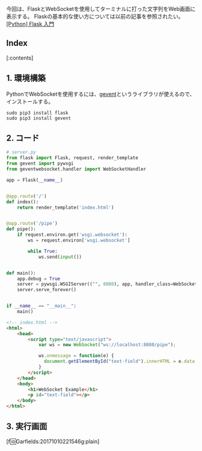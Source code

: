 今回は、FlaskとWebSocketを使用してターミナルに打った文字列をWeb画面に表示する。
Flaskの基本的な使い方については以前の記事を参照されたい。  
[[Python] Flask 入門](http://zhc-python.hatenablog.com/entry/2017/11/03/223503)

## Index

[:contents]

<script async src="//pagead2.googlesyndication.com/pagead/js/adsbygoogle.js"></script>
<ins class="adsbygoogle"
     style="display:block; text-align:center;"
     data-ad-layout="in-article"
     data-ad-format="fluid"
     data-ad-client="ca-pub-5634140305449664"
     data-ad-slot="3588425951"></ins>
<script>
     (adsbygoogle = window.adsbygoogle || []).push({});
</script>

## 1. 環境構築

PythonでWebSocketを使用するには、[gevent](http://www.gevent.org/index.html)というライブラリが使えるので、インストールする。

```
sudo pip3 install flask
sudo pip3 install gevent
```

## 2. コード

```python
# server.py
from flask import Flask, request, render_template
from gevent import pywsgi
from geventwebsocket.handler import WebSocketHandler

app = Flask(__name__)


@app.route('/')
def index():
    return render_template('index.html')


@app.route('/pipe')
def pipe():
    if request.environ.get('wsgi.websocket'):
        ws = request.environ['wsgi.websocket']

        while True:
            ws.send(input())


def main():
    app.debug = True
    server = pywsgi.WSGIServer(("", 8080), app, handler_class=WebSocketHandler)
    server.serve_forever()


if __name__ == "__main__":
    main()
```

```html
<!-- index.html -->
<html>
    <head>
        <script type="text/javascript">
            var ws = new WebSocket("ws://localhost:8080/pipe");

            ws.onmessage = function(e) {
              document.getElementById("text-field").innerHTML = e.data;
            }
        </script>
    </head>
    <body>
        <h1>WebSocket Example</h1>
        <p id="text-field"></p>
    </body>
</html>
```

## 3. 実行画面

[f:id:Garfields:20171010221546g:plain]
